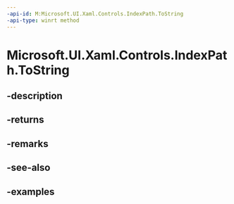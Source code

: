 ```yaml
---
-api-id: M:Microsoft.UI.Xaml.Controls.IndexPath.ToString
-api-type: winrt method
---
```


# Microsoft.UI.Xaml.Controls.IndexPath.ToString

<!--
public string ToString ();
-->


## -description

## -returns

## -remarks

## -see-also

## -examples


